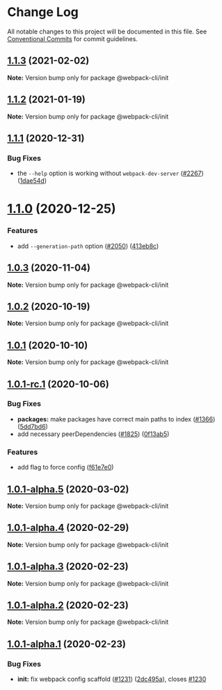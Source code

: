# Change Log

All notable changes to this project will be documented in this file.
See [Conventional Commits](https://conventionalcommits.org) for commit guidelines.

## [1.1.3](https://github.com/webpack/webpack-cli/compare/@webpack-cli/init@1.1.2...@webpack-cli/init@1.1.3) (2021-02-02)

**Note:** Version bump only for package @webpack-cli/init

## [1.1.2](https://github.com/webpack/webpack-cli/compare/@webpack-cli/init@1.1.1...@webpack-cli/init@1.1.2) (2021-01-19)

**Note:** Version bump only for package @webpack-cli/init

## [1.1.1](https://github.com/webpack/webpack-cli/compare/@webpack-cli/init@1.1.0...@webpack-cli/init@1.1.1) (2020-12-31)

### Bug Fixes

-   the `--help` option is working without `webpack-dev-server` ([#2267](https://github.com/webpack/webpack-cli/issues/2267)) ([1dae54d](https://github.com/webpack/webpack-cli/commit/1dae54da94d3220437b9257efe512447023de1d3))

# [1.1.0](https://github.com/webpack/webpack-cli/compare/@webpack-cli/init@1.0.3...@webpack-cli/init@1.1.0) (2020-12-25)

### Features

-   add `--generation-path` option ([#2050](https://github.com/webpack/webpack-cli/issues/2050)) ([413eb8c](https://github.com/webpack/webpack-cli/commit/413eb8cf2add4978763a4c9ee6b983582685768b))

## [1.0.3](https://github.com/webpack/webpack-cli/compare/@webpack-cli/init@1.0.2...@webpack-cli/init@1.0.3) (2020-11-04)

**Note:** Version bump only for package @webpack-cli/init

## [1.0.2](https://github.com/webpack/webpack-cli/compare/@webpack-cli/init@1.0.1...@webpack-cli/init@1.0.2) (2020-10-19)

**Note:** Version bump only for package @webpack-cli/init

## [1.0.1](https://github.com/webpack/webpack-cli/compare/@webpack-cli/init@1.0.1-rc.1...@webpack-cli/init@1.0.1) (2020-10-10)

**Note:** Version bump only for package @webpack-cli/init

## [1.0.1-rc.1](https://github.com/webpack/webpack-cli/compare/@webpack-cli/init@1.0.1-alpha.5...@webpack-cli/init@1.0.1-rc.1) (2020-10-06)

### Bug Fixes

-   **packages:** make packages have correct main paths to index ([#1366](https://github.com/webpack/webpack-cli/issues/1366)) ([5dd7bd6](https://github.com/webpack/webpack-cli/commit/5dd7bd62046568481996e48328b15a335557f8ae))
-   add necessary peerDependencies ([#1825](https://github.com/webpack/webpack-cli/issues/1825)) ([0f13ab5](https://github.com/webpack/webpack-cli/commit/0f13ab5ddd9e28e5e7095721d086a58aebaf98a5))

### Features

-   add flag to force config ([f61e7e0](https://github.com/webpack/webpack-cli/commit/f61e7e0d1b03284d7333c4f0f38294460209a25d))

## [1.0.1-alpha.5](https://github.com/ematipico/webpack-cli/compare/@webpack-cli/init@1.0.1-alpha.4...@webpack-cli/init@1.0.1-alpha.5) (2020-03-02)

**Note:** Version bump only for package @webpack-cli/init

## [1.0.1-alpha.4](https://github.com/ematipico/webpack-cli/compare/@webpack-cli/init@1.0.1-alpha.3...@webpack-cli/init@1.0.1-alpha.4) (2020-02-29)

**Note:** Version bump only for package @webpack-cli/init

## [1.0.1-alpha.3](https://github.com/ematipico/webpack-cli/compare/@webpack-cli/init@1.0.1-alpha.2...@webpack-cli/init@1.0.1-alpha.3) (2020-02-23)

**Note:** Version bump only for package @webpack-cli/init

## [1.0.1-alpha.2](https://github.com/webpack/webpack-cli/compare/@webpack-cli/init@1.0.1-alpha.1...@webpack-cli/init@1.0.1-alpha.2) (2020-02-23)

**Note:** Version bump only for package @webpack-cli/init

## [1.0.1-alpha.1](https://github.com/webpack/webpack-cli/compare/@webpack-cli/init@1.0.1-alpha.0...@webpack-cli/init@1.0.1-alpha.1) (2020-02-23)

### Bug Fixes

-   **init:** fix webpack config scaffold ([#1231](https://github.com/webpack/webpack-cli/issues/1231)) ([2dc495a](https://github.com/webpack/webpack-cli/commit/2dc495a8d050d28478c6c2533d7839e9ff78d76c)), closes [#1230](https://github.com/webpack/webpack-cli/issues/1230)
